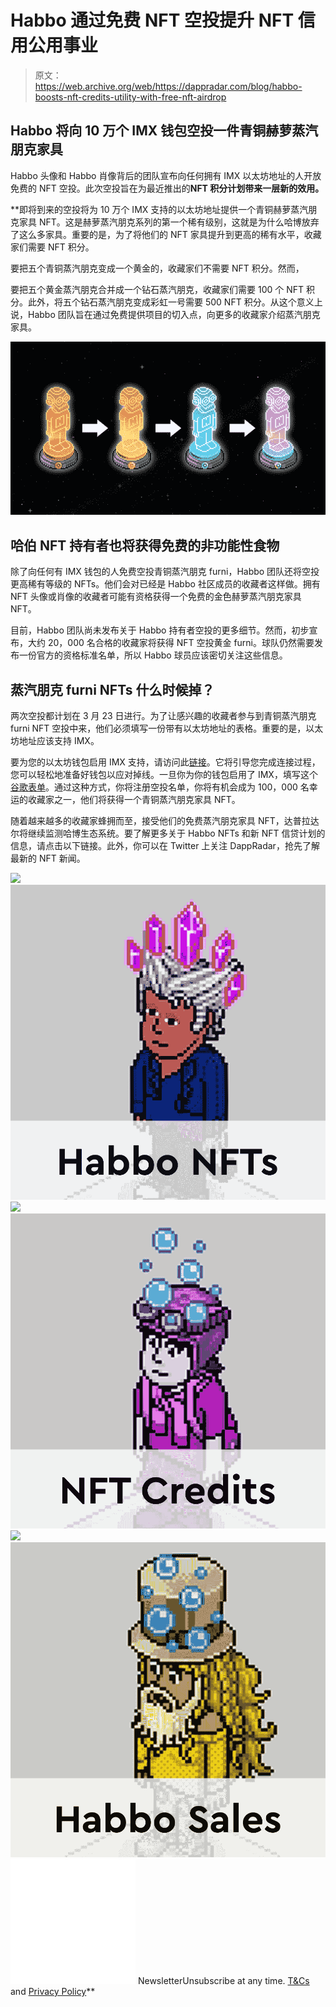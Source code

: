 # Habbo 通过免费 NFT 空投提升 NFT 信用公用事业

> 原文：<https://web.archive.org/web/https://dappradar.com/blog/habbo-boosts-nft-credits-utility-with-free-nft-airdrop>

## Habbo 将向 10 万个 IMX 钱包空投一件青铜赫萝蒸汽朋克家具

Habbo 头像和 Habbo 肖像背后的团队宣布向任何拥有 IMX 以太坊地址的人开放免费的 NFT 空投。此次空投旨在为最近推出的[](https://web.archive.org/web/20221210020313/https://dappradar.com/blog/habbo-nft-credits-only-for-dedicated-nft-holders/)****NFT 积分计划带来一层新的效用。****

 **即将到来的空投将为 10 万个 IMX 支持的以太坊地址提供一个青铜赫萝蒸汽朋克家具 NFT。这是赫萝蒸汽朋克系列的第一个稀有级别，这就是为什么哈博放弃了这么多家具。重要的是，为了将他们的 NFT 家具提升到更高的稀有水平，收藏家们需要 NFT 积分。

要把五个青铜蒸汽朋克变成一个黄金的，收藏家们不需要 NFT 积分。然而，

要把五个黄金蒸汽朋克合并成一个钻石蒸汽朋克，收藏家们需要 100 个 NFT 积分。此外，将五个钻石蒸汽朋克变成彩虹一号需要 500 NFT 积分。从这个意义上说，Habbo 团队旨在通过免费提供项目的切入点，向更多的收藏家介绍蒸汽朋克家具。

![](img/bb6fe0248c13c136c9b15e884ce2e83d.png)

## 哈伯 NFT 持有者也将获得免费的非功能性食物

除了向任何有 IMX 钱包的人免费空投青铜蒸汽朋克 furni，Habbo 团队还将空投更高稀有等级的 NFTs。他们会对已经是 Habbo 社区成员的收藏者这样做。拥有 NFT 头像或肖像的收藏者可能有资格获得一个免费的金色赫萝蒸汽朋克家具 NFT。

目前，Habbo 团队尚未发布关于 Habbo 持有者空投的更多细节。然而，初步宣布，大约 20，000 名合格的收藏家将获得 NFT 空投黄金 furni。球队仍然需要发布一份官方的资格标准名单，所以 Habbo 球员应该密切关注这些信息。

## 蒸汽朋克 furni NFTs 什么时候掉？

两次空投都计划在 3 月 23 日进行。为了让感兴趣的收藏者参与到青铜蒸汽朋克 furni NFT 空投中来，他们必须填写一份带有以太坊地址的表格。重要的是，以太坊地址应该支持 IMX。

要为您的以太坊钱包启用 IMX 支持，请访问此[链接](https://web.archive.org/web/20221210020313/https://nft.habbo.com/imx/)。它将引导您完成连接过程，您可以轻松地准备好钱包以应对掉线。一旦你为你的钱包启用了 IMX，填写这个[谷歌表单](https://web.archive.org/web/20221210020313/https://docs.google.com/forms/d/e/1FAIpQLServmURPPtSWX3-GNnCc5bE20uVyvSBIjjpaXyESgZKHC9Z-A/viewform)。通过这种方式，你将注册空投名单，你将有机会成为 100，000 名幸运的收藏家之一，他们将获得一个青铜蒸汽朋克家具 NFT。

随着越来越多的收藏家蜂拥而至，接受他们的免费蒸汽朋克家具 NFT，达普拉达尔将继续监测哈博生态系统。要了解更多关于 Habbo NFTs 和新 NFT 信贷计划的信息，请点击以下链接。此外，你可以在 Twitter 上关注 DappRadar，抢先了解最新的 NFT 新闻。

[](https://web.archive.org/web/20221210020313/https://dappradar.com/ethereum/collectibles/habbo-avatars)[![](img/708b88958c4ef21e9d35343890d666ab.png)<picture>![](img/1d810296a7b69f0b21e9cc51f3291953.png)</picture>](https://web.archive.org/web/20221210020313/https://dappradar.com/ethereum/collectibles/habbo-avatars)[](https://web.archive.org/web/20221210020313/https://dappradar.com/blog/habbo-nft-credits-only-for-dedicated-nft-holders/)[![](img/708b88958c4ef21e9d35343890d666ab.png)<picture>![](img/5e4b243d41f7af828fec636d6140f9a2.png)</picture>](https://web.archive.org/web/20221210020313/https://dappradar.com/blog/habbo-nft-credits-only-for-dedicated-nft-holders/)[](https://web.archive.org/web/20221210020313/https://dappradar.com/blog/early-2000s-revived-as-habbo-avatars-storm-the-charts/)[![](img/708b88958c4ef21e9d35343890d666ab.png)<picture>![](img/93ecef9bebd37c199cf479c6b03de725.png)</picture>](https://web.archive.org/web/20221210020313/https://dappradar.com/blog/early-2000s-revived-as-habbo-avatars-storm-the-charts/)![](img/6d5a4a2d609c56e1a5771717e54ba759.png) NewsletterUnsubscribe at any time. [T&Cs](https://web.archive.org/web/20221210020313/https://dappradar.com/terms) and [Privacy Policy](https://web.archive.org/web/20221210020313/https://dappradar.com/privacy-policy)**